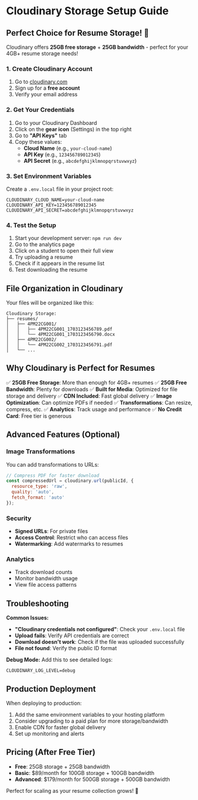 # Cloudinary Storage Setup Guide

## Perfect Choice for Resume Storage! 🎉

Cloudinary offers **25GB free storage** + **25GB bandwidth** - perfect for your 4GB+ resume storage needs!

### 1. Create Cloudinary Account
1. Go to [cloudinary.com](https://cloudinary.com)
2. Sign up for a **free account**
3. Verify your email address

### 2. Get Your Credentials
1. Go to your Cloudinary Dashboard
2. Click on the **gear icon** (Settings) in the top right
3. Go to **"API Keys"** tab
4. Copy these values:
   - **Cloud Name** (e.g., `your-cloud-name`)
   - **API Key** (e.g., `123456789012345`)
   - **API Secret** (e.g., `abcdefghijklmnopqrstuvwxyz`)

### 3. Set Environment Variables
Create a `.env.local` file in your project root:
```env
CLOUDINARY_CLOUD_NAME=your-cloud-name
CLOUDINARY_API_KEY=123456789012345
CLOUDINARY_API_SECRET=abcdefghijklmnopqrstuvwxyz
```

### 4. Test the Setup
1. Start your development server: `npm run dev`
2. Go to the analytics page
3. Click on a student to open their full view
4. Try uploading a resume
5. Check if it appears in the resume list
6. Test downloading the resume

## File Organization in Cloudinary

Your files will be organized like this:
```
Cloudinary Storage:
├── resumes/
│   ├── 4PM22CG001/
│   │   ├── 4PM22CG001_1703123456789.pdf
│   │   └── 4PM22CG001_1703123456790.docx
│   ├── 4PM22CG002/
│   │   └── 4PM22CG002_1703123456791.pdf
│   └── ...
```

## Why Cloudinary is Perfect for Resumes

✅ **25GB Free Storage**: More than enough for 4GB+ resumes
✅ **25GB Free Bandwidth**: Plenty for downloads
✅ **Built for Media**: Optimized for file storage and delivery
✅ **CDN Included**: Fast global delivery
✅ **Image Optimization**: Can optimize PDFs if needed
✅ **Transformations**: Can resize, compress, etc.
✅ **Analytics**: Track usage and performance
✅ **No Credit Card**: Free tier is generous

## Advanced Features (Optional)

### Image Transformations
You can add transformations to URLs:
```javascript
// Compress PDF for faster download
const compressedUrl = cloudinary.url(publicId, {
  resource_type: 'raw',
  quality: 'auto',
  fetch_format: 'auto'
});
```

### Security
- **Signed URLs**: For private files
- **Access Control**: Restrict who can access files
- **Watermarking**: Add watermarks to resumes

### Analytics
- Track download counts
- Monitor bandwidth usage
- View file access patterns

## Troubleshooting

**Common Issues:**
- **"Cloudinary credentials not configured"**: Check your `.env.local` file
- **Upload fails**: Verify API credentials are correct
- **Download doesn't work**: Check if the file was uploaded successfully
- **File not found**: Verify the public ID format

**Debug Mode:**
Add this to see detailed logs:
```env
CLOUDINARY_LOG_LEVEL=debug
```

## Production Deployment

When deploying to production:
1. Add the same environment variables to your hosting platform
2. Consider upgrading to a paid plan for more storage/bandwidth
3. Enable CDN for faster global delivery
4. Set up monitoring and alerts

## Pricing (After Free Tier)

- **Free**: 25GB storage + 25GB bandwidth
- **Basic**: $89/month for 100GB storage + 100GB bandwidth
- **Advanced**: $179/month for 500GB storage + 500GB bandwidth

Perfect for scaling as your resume collection grows! 🚀
